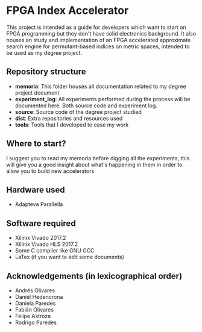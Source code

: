 # FPGA Index Accelerator
This project is intended as a guide for developers which want to start on FPGA programming but they don't have solid electronics background. It also houses an study and implementation of an FPGA accelerated approximate search engine for permutant-based indices on metric spaces, intended to be used as my degree project.

## Repository structure
* **memoria**: This folder houses all documentation related to my degree project document. 
* **experiment_log**: All experiments performed during the process will be documented here. Both source code and experiment log.
* **source**: Source code of the degree project studied
* **dist**: Extra repositories and resources used
* **tools**: Tools that I developed to ease my work

## Where to start?
I suggest you to read my memoria before digging all the experiments, this will give you a good insight about what's happening in them in order to allow you to build new accelerators

## Hardware used
* Adapteva Parallella

## Software required
* Xilinix Vivado 2017.2
* Xilinix Vivado HLS 2017.2
* Some C compiler like GNU GCC
* LaTex (if you want to edit some documents)

## Acknowledgements (in lexicographical order)

* Andrés Olivares
* Daniel Hedencrona
* Daniela Paredes
* Fabián Olivares
* Felipe Astroza
* Rodrigo Paredes